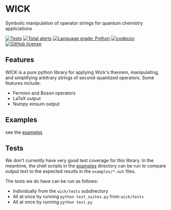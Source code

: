 # WICK
Symbolic manipulation of operator strings for quantum chemistry appliciations

[![Tests](https://github.com/awhite862/wick/workflows/Tests/badge.svg)](https://github.com/awhite862/wick/actions/workflows/python-package.yml)
[![Total alerts](https://img.shields.io/lgtm/alerts/g/awhite862/wick.svg?logo=lgtm&logoWidth=18)](https://lgtm.com/projects/g/awhite862/wick/alerts/)
[![Language grade: Python](https://img.shields.io/lgtm/grade/python/g/awhite862/wick.svg?logo=lgtm&logoWidth=18)](https://lgtm.com/projects/g/awhite862/wick/context:python)
[![codecov](https://codecov.io/gh/awhite862/wick/branch/master/graph/badge.svg)](https://codecov.io/gh/awhite862/wick)
[![GitHub license](https://img.shields.io/badge/license-MIT-blue.svg)](https://raw.githubusercontent.com/awhite862/wick/master/LICENSE)

## Features
WICK is a pure python library for applying Wick's theorem, manipulating, and simplifying arbitrary strings of second-quantized operators.
Some features include:
  - Fermion and Boson operators
  - LaTeX output
  - Numpy einsum output

## Examples
see the [examples](../master/examples)

## Tests
We don't currently have very good test coverage for this library.
In the meantime, the shell scripts in the [examples](../master/examples)
directory can be run to compare output text to the expected results in the
`examples/*.out` files.

The tests we do have can be run as follows:
  - Individually from the `wick/tests` subdirectory
  - All at once by running `python test_suites.py` from `wick/tests`
  - All at once by running `python test.py`
